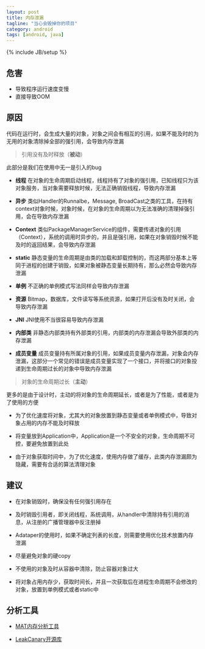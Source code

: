 ```yaml
---
layout: post
title: 内存泄漏
tagline: "当心会毁掉你的项目"
category: android
tags: [android, java]
---
```

{% include JB/setup %}

## 危害

* 导致程序运行速度变慢
* 直接导致OOM

## 原因

代码在运行时，会生成大量的对象，对象之间会有相互的引用，如果不能及时的为无用的对象清除掉全部的强引用，会导致内存泄漏

> 引用没有及时释放（**被动**）

此部分是我们在使用中无一是引入的bug

* **线程** 在对象的生命周期启动线程，线程持有了对象的强引用，已知线程只为该对象服务，当对象需要释放时候，无法正确销毁线程，导致内存泄漏

* **异步** 类似Handler的Runnalbe，Message, BroadCast之类的工具，在持有context对象时候，对象时候，在对象的生命周期以为无法准确的清理掉强引用，会在导致内存泄漏

* **Context** 类似PackageManagerService的组件，需要传递对象的引用（Context），系统的调用时异步的，并且是强引用，如果在对象销毁时候不能及时的返回结果，会导致内存泄漏

* **static** 静态变量的生命周期是由类的加载和卸载控制的，而这两部分基本上等同于进程的创建于销毁，如果对象被静态变量长期持有，那么必然会导致内存泄漏

* **单例** 不正确的单例模式写法同样会导致内存泄漏

* **资源** Bitmap，数据库，文件读写等系统资源，如果打开后没有及时关闭，会导致内存泄漏

* **JNI** JNI使用不当很容易导致内存泄漏

* **内部类** 非静态内部类持有外部类的引用，内部类的内存泄漏会导致外部类的内存泄漏

* **成员变量** 成员变量持有所属对象的引用，如果成员变量内存泄漏，对象会内存泄漏，这部分一个常见的错误是成员变量实现了一个接口，并将接口的对象投递到生命周期过长的对象中导致内存泄漏

> 对象的生命周期过长（**主动**）

更多的是由于设计时，主动的将对象的生命周期延长，或者是为了性能，或者是为了使用的方便

* 为了优化速度将对象，尤其大的对象放置到静态变量或者单例模式中，导致对象占用的内存不能及时释放

* 将变量放到Application中，Application是一个不安全的对象，生命周期不可控，要避免放置到此处

* 由于对象获取时间中，为了优化速度，使用内存做了缓存，此类内存泄漏颇为隐藏，需要有合适的算法清理对象


## 建议

* 在对象销毁时，确保没有任何强引用存在

* 及时销毁引用者，即关闭线程，系统调用，从handler中清除持有引用的消息，从注册的广播管理器中反注册掉

* Adataper的使用时，如果不确定列表的长度，则需要使用优化技术放置内存泄漏

* 尽量避免对象的硬copy

* 不使用的对象及时从容器中清除，防止容器对象过大

* 将对象占用内存少，获取时间长，并且一次获取后在进程生命周期不会修改的对象，放置到单例模式或者static中

## 分析工具

* [MAT内存分析工具](http://www.eclipse.org/mat/)

* [LeakCanary开源库](https://github.com/square/leakcanary)